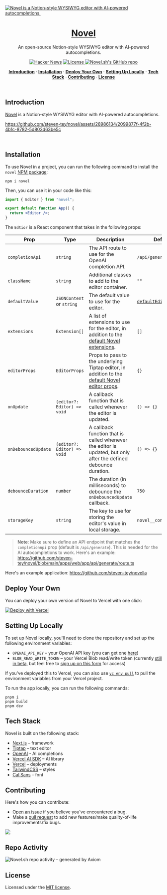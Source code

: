 <a href="https://novel.sh">
  <img alt="Novel is a Notion-style WYSIWYG editor with AI-powered autocompletions." src="https://novel.sh/opengraph-image.png">
  <h1 align="center">Novel</h1>
</a>

<p align="center">
  An open-source Notion-style WYSIWYG editor with AI-powered autocompletions. 
</p>

<p align="center">
  <a href="https://news.ycombinator.com/item?id=36360789"><img src="https://img.shields.io/badge/Hacker%20News-369-%23FF6600" alt="Hacker News"></a>
  <a href="https://github.com/steven-tey/novel/blob/main/LICENSE">
    <img src="https://img.shields.io/github/license/steven-tey/novel?label=license&logo=github&color=f80&logoColor=fff" alt="License" />
  </a>
  <a href="https://github.com/steven-tey/novel"><img src="https://img.shields.io/github/stars/steven-tey/novel?style=social" alt="Novel.sh's GitHub repo"></a>
</p>

<p align="center">
  <a href="#introduction"><strong>Introduction</strong></a> ·
  <a href="#installation"><strong>Installation</strong></a> ·
  <a href="#deploy-your-own"><strong>Deploy Your Own</strong></a> ·
  <a href="#setting-up-locally"><strong>Setting Up Locally</strong></a> ·
  <a href="#tech-stack"><strong>Tech Stack</strong></a> ·
  <a href="#contributing"><strong>Contributing</strong></a> ·
  <a href="#license"><strong>License</strong></a>
</p>
<br/>

## Introduction

[Novel](https://novel.sh/) is a Notion-style WYSIWYG editor with AI-powered autocompletions.

https://github.com/steven-tey/novel/assets/28986134/2099877f-4f2b-4b1c-8782-5d803d63be5c

<br />

## Installation

To use Novel in a project, you can run the following command to install the `novel` [NPM package](https://www.npmjs.com/package/novel):

```
npm i novel
```

Then, you can use it in your code like this:

```jsx
import { Editor } from "novel";

export default function App() {
  return <Editor />;
}
```

The `Edtior` is a React component that takes in the following props:

| Prop                | Type                        | Description                                                                                                                                                                                | Default                                                                                                                 |
| ------------------- | --------------------------- | ------------------------------------------------------------------------------------------------------------------------------------------------------------------------------------------ | ----------------------------------------------------------------------------------------------------------------------- |
| `completionApi`     | `string`                    | The API route to use for the OpenAI completion API.                                                                                                                                        | `/api/generate`                                                                                                         |
| `className`         | `string`                    | Additional classes to add to the editor container.                                                                                                                                         | `""`                                                                                                                    |
| `defaultValue`      | `JSONContent` or `string`   | The default value to use for the editor.                                                                                                                                                   | [`defaultEditorContent`](https://github.com/steven-tey/novel/blob/main/packages/core/src/ui/editor/default-content.tsx) |
| `extensions`        | `Extension[]`               | A list of extensions to use for the editor, in addition to the [default Novel extensions](https://github.com/steven-tey/novel/blob/main/packages/core/src/ui/editor/extensions/index.tsx). | `[]`                                                                                                                    |
| `editorProps`       | `EditorProps`               | Props to pass to the underlying Tiptap editor, in addition to the [default Novel editor props](https://github.com/steven-tey/novel/blob/main/packages/core/src/ui/editor/props.ts).        | `{}`                                                                                                                    |
| `onUpdate`          | `(editor?: Editor) => void` | A callback function that is called whenever the editor is updated.                                                                                                                         | `() => {}`                                                                                                              |
| `onDebouncedUpdate` | `(editor?: Editor) => void` | A callback function that is called whenever the editor is updated, but only after the defined debounce duration.                                                                           | `() => {}`                                                                                                              |
| `debounceDuration`  | `number`                    | The duration (in milliseconds) to debounce the `onDebouncedUpdate` callback.                                                                                                               | `750`                                                                                                                   |
| `storageKey`        | `string`                    | The key to use for storing the editor's value in local storage.                                                                                                                            | `novel__content`                                                                                                        |

> **Note**: Make sure to define an API endpoint that matches the `completionApi` prop (default is `/api/generate`). This is needed for the AI autocompletions to work. Here's an example: https://github.com/steven-tey/novel/blob/main/apps/web/app/api/generate/route.ts

Here's an example application: https://github.com/steven-tey/novella

## Deploy Your Own

You can deploy your own version of Novel to Vercel with one click:

[![Deploy with Vercel](https://vercel.com/button)](https://stey.me/novel-deploy)

## Setting Up Locally

To set up Novel locally, you'll need to clone the repository and set up the following environment variables:

- `OPENAI_API_KEY` – your OpenAI API key (you can get one [here](https://platform.openai.com/account/api-keys))
- `BLOB_READ_WRITE_TOKEN` – your Vercel Blob read/write token (currently [still in beta](https://vercel.com/docs/storage/vercel-blob/quickstart#quickstart), but feel free to [sign up on this form](https://vercel.fyi/blob-beta) for access)

If you've deployed this to Vercel, you can also use [`vc env pull`](https://vercel.com/docs/cli/env#exporting-development-environment-variables) to pull the environment variables from your Vercel project.

To run the app locally, you can run the following commands:

```
pnpm i
pnpm build
pnpm dev
```

## Tech Stack

Novel is built on the following stack:

- [Next.js](https://nextjs.org/) – framework
- [Tiptap](https://tiptap.dev/) – text editor
- [OpenAI](https://openai.com/) - AI completions
- [Vercel AI SDK](https://sdk.vercel.ai/docs) – AI library
- [Vercel](https://vercel.com) – deployments
- [TailwindCSS](https://tailwindcss.com/) – styles
- [Cal Sans](https://github.com/calcom/font) – font

## Contributing

Here's how you can contribute:

- [Open an issue](https://github.com/steven-tey/novel/issues) if you believe you've encountered a bug.
- Make a [pull request](https://github.com/steven-tey/novel/pull) to add new features/make quality-of-life improvements/fix bugs.

<a href="https://github.com/steven-tey/novel/graphs/contributors">
  <img src="https://contrib.rocks/image?repo=steven-tey/novel" />
</a>

## Repo Activity

![Novel.sh repo activity – generated by Axiom](https://repobeats.axiom.co/api/embed/2ebdaa143b0ad6e7c2ee23151da7b37f67da0b36.svg)

## License

Licensed under the [MIT license](https://github.com/steven-tey/novel/blob/main/LICENSE.md).
